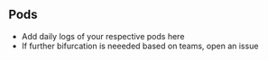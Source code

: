 ## Pods
- Add daily logs of your respective pods here
- If further bifurcation is neeeded based on teams, open an issue
